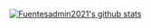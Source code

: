   <a href="https://github.com/Fuentesadmin2021"><img src="https://github-readme-stats.vercel.app/api?username=Fuentesadmin2021&hide_border=true&show_icons=true" alt="Fuentesadmin2021's github stats"></a>
</p>

<!--
**Fuentesadmin2021/Fuentesadmin2021** is a ✨ _special_ ✨ repository because its `README.md` (this file) appears on your GitHub profile.

Here are some ideas to get you started:

- 🔭 I’m currently working on ...
- 🌱 I’m currently learning ...
- 👯 I’m looking to collaborate on ...
- 🤔 I’m looking for help with ...
- 💬 Ask me about ...
- 📫 How to reach me: ...
- 😄 Pronouns: ...
- ⚡ Fun fact: ...
-->
